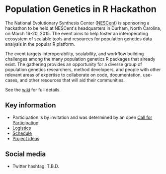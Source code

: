 # Population Genetics in R Hackathon

The National Evolutionary Synthesis Center ([NESCent]) is sponsoring a hackathon to be held at NESCent's headquarters in Durham, North Carolina, on March 16-20, 2015. The event aims to help foster an interoperating ecosystem of scalable tools and resources for population genetics data analysis in the popular R platform. 

The event targets interoperability, scalability, and workflow building challenges among the many population genetics R packages that already exist. The gathering provides an opportunity for a diverse group of population genetics researchers, method developers, and people with other relevant areas of expertise to collaborate on code, documentation, use-cases, and other resources that will aid their communities.

See the [wiki] for full details.

## Key information

* Participation is by invitation and was determined by an open [Call for Participation].
* [Logistics]
* [Schedule]
* [Project ideas]

## Social media

* Twitter hashtag: T.B.D.

[NESCent]: http://nescent.org
[Call for Participation]: http://goo.gl/pL62Jd
[Wiki]: https://github.com/NESCent/r-popgen-hackathon/wiki
[Logistics]: https://github.com/NESCent/r-popgen-hackathon/wiki/Logistics
[Schedule]: https://github.com/NESCent/r-popgen-hackathon/wiki/Schedule
[Project ideas]: https://github.com/NESCent/r-popgen-hackathon/labels/project%20idea
